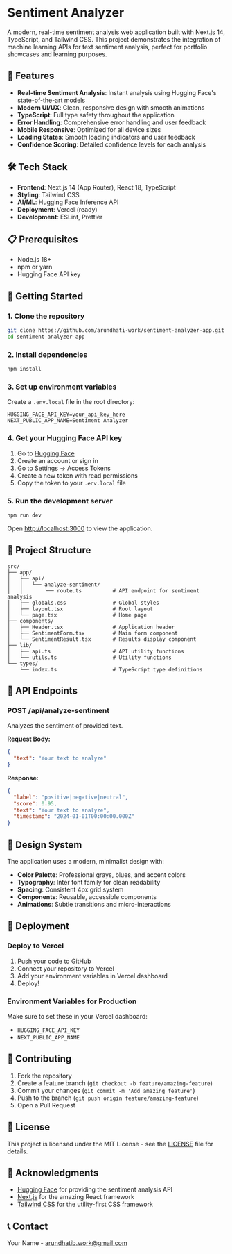 # Sentiment Analyzer

A modern, real-time sentiment analysis web application built with Next.js 14, TypeScript, and Tailwind CSS. This project demonstrates the integration of machine learning APIs for text sentiment analysis, perfect for portfolio showcases and learning purposes.

## 🚀 Features

- **Real-time Sentiment Analysis**: Instant analysis using Hugging Face's state-of-the-art models
- **Modern UI/UX**: Clean, responsive design with smooth animations
- **TypeScript**: Full type safety throughout the application
- **Error Handling**: Comprehensive error handling and user feedback
- **Mobile Responsive**: Optimized for all device sizes
- **Loading States**: Smooth loading indicators and user feedback
- **Confidence Scoring**: Detailed confidence levels for each analysis

## 🛠️ Tech Stack

- **Frontend**: Next.js 14 (App Router), React 18, TypeScript
- **Styling**: Tailwind CSS
- **AI/ML**: Hugging Face Inference API
- **Deployment**: Vercel (ready)
- **Development**: ESLint, Prettier

## 📋 Prerequisites

- Node.js 18+ 
- npm or yarn
- Hugging Face API key

## 🚀 Getting Started

### 1. Clone the repository

```bash
git clone https://github.com/arundhati-work/sentiment-analyzer-app.git
cd sentiment-analyzer-app
```

### 2. Install dependencies

```bash
npm install
```

### 3. Set up environment variables

Create a `.env.local` file in the root directory:

```env
HUGGING_FACE_API_KEY=your_api_key_here
NEXT_PUBLIC_APP_NAME=Sentiment Analyzer
```

### 4. Get your Hugging Face API key

1. Go to [Hugging Face](https://huggingface.co/)
2. Create an account or sign in
3. Go to Settings → Access Tokens
4. Create a new token with read permissions
5. Copy the token to your `.env.local` file

### 5. Run the development server

```bash
npm run dev
```

Open [http://localhost:3000](http://localhost:3000) to view the application.

## 📁 Project Structure

```
src/
├── app/
│   ├── api/
│   │   └── analyze-sentiment/
│   │       └── route.ts          # API endpoint for sentiment analysis
│   ├── globals.css               # Global styles
│   ├── layout.tsx                # Root layout
│   └── page.tsx                  # Home page
├── components/
│   ├── Header.tsx                # Application header
│   ├── SentimentForm.tsx         # Main form component
│   └── SentimentResult.tsx       # Results display component
├── lib/
│   ├── api.ts                    # API utility functions
│   └── utils.ts                  # Utility functions
└── types/
    └── index.ts                  # TypeScript type definitions
```

## 🔧 API Endpoints

### POST /api/analyze-sentiment

Analyzes the sentiment of provided text.

**Request Body:**
```json
{
  "text": "Your text to analyze"
}
```

**Response:**
```json
{
  "label": "positive|negative|neutral",
  "score": 0.95,
  "text": "Your text to analyze",
  "timestamp": "2024-01-01T00:00:00.000Z"
}
```

## 🎨 Design System

The application uses a modern, minimalist design with:

- **Color Palette**: Professional grays, blues, and accent colors
- **Typography**: Inter font family for clean readability
- **Spacing**: Consistent 4px grid system
- **Components**: Reusable, accessible components
- **Animations**: Subtle transitions and micro-interactions

## 🚀 Deployment

### Deploy to Vercel

1. Push your code to GitHub
2. Connect your repository to Vercel
3. Add your environment variables in Vercel dashboard
4. Deploy!

### Environment Variables for Production

Make sure to set these in your Vercel dashboard:
- `HUGGING_FACE_API_KEY`
- `NEXT_PUBLIC_APP_NAME`

## 🤝 Contributing

1. Fork the repository
2. Create a feature branch (`git checkout -b feature/amazing-feature`)
3. Commit your changes (`git commit -m 'Add amazing feature'`)
4. Push to the branch (`git push origin feature/amazing-feature`)
5. Open a Pull Request

## 📝 License

This project is licensed under the MIT License - see the [LICENSE](LICENSE) file for details.

## 🙏 Acknowledgments

- [Hugging Face](https://huggingface.co/) for providing the sentiment analysis API
- [Next.js](https://nextjs.org/) for the amazing React framework
- [Tailwind CSS](https://tailwindcss.com/) for the utility-first CSS framework

## 📞 Contact

Your Name - [arundhatib.work@gmail.com](mailto:arundhatib.work@gmail.com)
